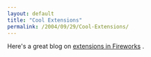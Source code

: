 ```yaml
---
layout: default
title: "Cool Extensions"
permalink: /2004/09/29/Cool-Extensions/
---
```


Here's a great blog on <A class="" href="http://www.nathanpitman.com/blog/index.php?c=Fireworks" target=_blank>extensions in Fireworks</A> .